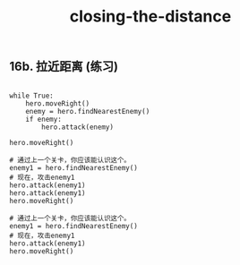 ﻿---
layout: default
title: closing-the-distance
---
## 16b. 拉近距离 (练习)
```

while True:
    hero.moveRight()
    enemy = hero.findNearestEnemy()
    if enemy:
        hero.attack(enemy)

hero.moveRight()

# 通过上一个关卡，你应该能认识这个。
enemy1 = hero.findNearestEnemy()
# 现在，攻击enemy1
hero.attack(enemy1)
hero.attack(enemy1)
hero.moveRight()

# 通过上一个关卡，你应该能认识这个。
enemy1 = hero.findNearestEnemy()
# 现在，攻击enemy1
hero.attack(enemy1)
hero.moveRight()

```

